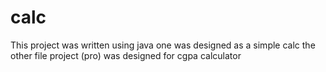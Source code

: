 # calc
This project was written using java
one was designed as a simple calc
the other file project (pro) was designed for cgpa calculator
